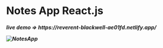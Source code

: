 # Notes App React.js
<h5> live demo => https://reverent-blackwell-ae01fd.netlify.app/

![NotesApp](https://user-images.githubusercontent.com/41327466/135335574-6cd120fd-b5e9-4534-a949-48c155c5e3f8.png)
